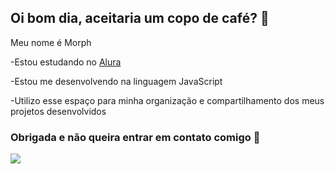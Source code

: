## Oi bom dia, aceitaria um copo de café? 💜

Meu nome é Morph

 -Estou estudando no [Alura](https://www.alura.com.br)
 
 -Estou me desenvolvendo na linguagem JavaScript
 
 -Utilizo esse espaço para minha organização e compartilhamento dos meus projetos desenvolvidos

### Obrigada e não queira entrar em contato comigo 💜

![](https://media1.tenor.com/m/QQTLF-JE2VcAAAAC/kiss.gif)
